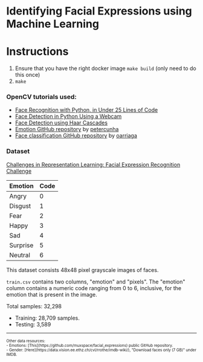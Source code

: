 # Identifying Facial Expressions using Machine Learning

# Instructions
1. Ensure that you have the right docker image `make build` (only need to do this once)
2. `make`

### OpenCV tutorials used:
* [Face Recognition with Python, in Under 25 Lines of Code]( https://realpython.com/face-recognition-with-python/)
* [Face Detection in Python Using a Webcam](https://realpython.com/face-detection-in-python-using-a-webcam/)
* [Face Detection using Haar Cascades
](https://opencv-python-tutroals.readthedocs.io/en/latest/py_tutorials/py_objdetect/py_face_detection/py_face_detection.html)
* [Emotion GitHub repository](https://github.com/petercunha/Emotion) by [petercunha](https://github.com/petercunha)
* [Face classification GitHub repository](https://github.com/oarriaga/face_classification) by [oarriaga](https://github.com/oarriaga)

### Dataset

[Challenges in Representation Learning: Facial Expression Recognition Challenge](https://www.kaggle.com/c/challenges-in-representation-learning-facial-expression-recognition-challenge/data)

| Emotion  | Code |
|----------|------|
| Angry    | 0    |
| Disgust  | 1    |
| Fear     | 2    |
| Happy    | 3    |
| Sad      | 4    |
| Surprise | 5    |
| Neutral  | 6    |

This dataset consists 48x48 pixel grayscale images of faces.

`train.csv` contains two columns, "emotion" and "pixels". The "emotion" column contains a numeric code ranging from 0 to 6, inclusive, for the emotion that is present in the image.

Total samples: 32,298
* Training: 28,709 samples.
* Testing: 3,589

---
<font size="1">
Other data resources:<br>
- Emotions: [This](https://github.com/muxspace/facial_expressions) public GitHub repository.
<br>
- Gender:
[Here](https://data.vision.ee.ethz.ch/cvl/rrothe/imdb-wiki/), "Download faces only (7 GB)" under IMDB.
</font>